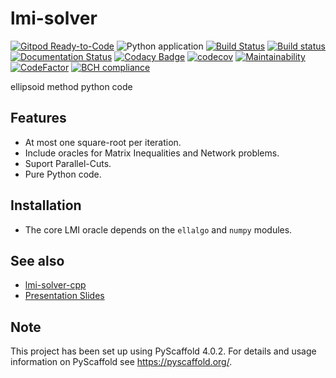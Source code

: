 # lmi-solver

[![Gitpod Ready-to-Code](https://img.shields.io/badge/Gitpod-Ready--to--Code-blue?logo=gitpod)](https://gitpod.io/#https://github.com/luk036/lmi-solver)
![Python application](https://github.com/luk036/lmi-solver/workflows/Python%20application/badge.svg)
[![Build Status](https://travis-ci.org/luk036/lmi-solver.svg?branch=master)](https://travis-ci.org/luk036/lmi-solver)
[![Build status](https://ci.appveyor.com/api/projects/status/0v1cf05tcueny7d9?svg=true)](https://ci.appveyor.com/project/luk036/lmi-solver)
[![Documentation Status](https://readthedocs.org/projects/lmi-solver/badge/?version=latest)](https://lmi-solver.readthedocs.io/en/latest/?badge=latest)
[![Codacy Badge](https://api.codacy.com/project/badge/Grade/a2f75bd3cc1e4c34be4741bdd61168ba)](https://app.codacy.com/app/luk036/lmi-solver?utm_source=github.com&utm_medium=referral&utm_content=luk036/lmi-solver&utm_campaign=badger)
[![codecov](https://codecov.io/gh/luk036/lmi-solver/branch/master/graph/badge.svg)](https://codecov.io/gh/luk036/lmi-solver)
[![Maintainability](https://api.codeclimate.com/v1/badges/6ce78bab65047bfe53d6/maintainability)](https://codeclimate.com/github/luk036/lmi-solver/maintainability)
[![CodeFactor](https://www.codefactor.io/repository/github/luk036/lmi-solver/badge)](https://www.codefactor.io/repository/github/luk036/lmi-solver)
[![BCH compliance](https://bettercodehub.com/edge/badge/luk036/lmi-solver?branch=master)](https://bettercodehub.com/)

ellipsoid method python code

## Features

-   At most one square-root per iteration.
-   Include oracles for Matrix Inequalities and Network problems.
-   Suport Parallel-Cuts.
-   Pure Python code.

## Installation

-   The core LMI oracle depends on the `ellalgo` and `numpy` modules.

## See also

-   [lmi-solver-cpp](https://github.com/luk036/lmi-solver-cpp)
-   [Presentation Slides](https://luk036.github.io/cvx)


<!-- pyscaffold-notes -->

## Note

This project has been set up using PyScaffold 4.0.2. For details and usage
information on PyScaffold see https://pyscaffold.org/.
